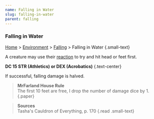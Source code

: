 ```yaml
---
name: Falling in Water
slug: falling-in-water
parent: falling
---
```

### Falling in Water
[Home](dm-operations-center) > [Environment](environment) > [Falling](falling)  > Falling in Water {.small-text}

A creature may use their [reaction](reaction) to try and hit head or feet first.

**DC 15 STR (Athletics) or DEX (Acrobatics)** {.text-center}

If successful, falling damage is halved.

> **MrFarland House Rule**<br/>
> The first 10 feet are free, I drop the number of damage dice by 1.
{.paper}

> **Sources** <br/>
> Tasha's Cauldron of Everything, p. 170
{.read .small-text}
